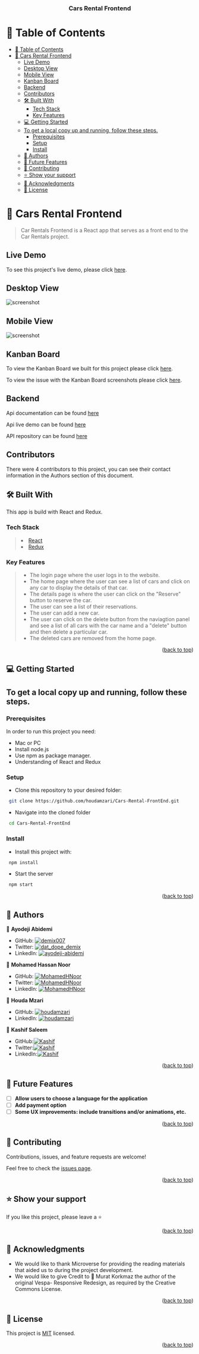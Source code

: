 <a name="readme-top"></a>

<div align="center">
  <h3><b>Cars Rental Frontend</b></h3>
</div>
<a name="readme-top"></a>

<!-- TABLE OF CONTENTS -->

# 📗 Table of Contents

- [📗 Table of Contents](#-table-of-contents)
- [📖 Cars Rental Frontend ](#-cars-rental-frontend-)
  - [Live Demo](#live-demo)
  - [Desktop View](#desktop-view)
  - [Mobile View](#mobile-view)
  - [Kanban Board](#kanban-board)
  - [Backend](#backend)
  - [Contributors](#contributors)
  - [🛠 Built With ](#-built-with-)
    - [Tech Stack ](#tech-stack-)
    - [Key Features ](#key-features-)
  - [💻 Getting Started ](#-getting-started-)
  - [To get a local copy up and running, follow these steps.](#to-get-a-local-copy-up-and-running-follow-these-steps)
    - [Prerequisites](#prerequisites)
    - [Setup](#setup)
    - [Install](#install)
  - [👥 Authors ](#-authors-)
  - [🔭 Future Features ](#-future-features-)
  - [🤝 Contributing ](#-contributing-)
  - [⭐️ Show your support ](#️-show-your-support-)
  - [🙏 Acknowledgments ](#-acknowledgments-)
  - [📝 License ](#-license-)

<!-- PROJECT DESCRIPTION -->

# 📖 Cars Rental Frontend <a name="about-project"></a>

> Car Rentals Frontend is a React app that serves as a front end to the Car Rentals project.

## Live Demo

To see this project's live demo, please click [here](https://car-rentals-frontend.netlify.app/).

## Desktop View

![screenshot](./src/assets/desktop.png)

## Mobile View

![screenshot](./src/assets/mobile.png)

## Kanban Board

To view the Kanban Board we built for this project please click [here](https://github.com/users/demix007/projects/3).

To view the issue with the Kanban Board screenshots please click [here](https://github.com/demix007/car-rentals-backend/issues/18).

## Backend

Api documentation can be found [here](https://documenter.getpostman.com/view/26901652/2s93eZyBwq)

Api live demo can be found [here](https://cars-api.up.railway.app/)

API repository can be found [here](https://github.com/demix007/car-rentals-backend)

## Contributors

There were 4 contributors to this project, you can see their contact information in the Authors section of this document.

## 🛠 Built With <a name="built-with"></a>

This app is build with React and Redux.

### Tech Stack <a name="tech-stack"></a>

> <li><a href="https://reactjs.org/">React</a></li>
> <li><a href="https://redux.js.org/">Redux</a></li>

### Key Features <a name="key-features"></a>

> - The login page where the user logs in to the website.
> - The home page where the user can see a list of cars and click on any car to display the details of that car.
> - The details page is where the user can click on the "Reserve" button to reserve the car.
> - The user can see a list of their reservations.
> - The user can add a new car.
> - The user can click on the delete button from the naviagtion panel and see a list of all cars with the car name and a "delete" button and then delete a particular car.
> - The deleted cars are removed from the home page.

<p align="right">(<a href="#readme-top">back to top</a>)</p>

<!-- GETTING STARTED -->

## 💻 Getting Started <a name="getting-started"></a>

## To get a local copy up and running, follow these steps.

### Prerequisites

In order to run this project you need:

- Mac or PC
- Install node.js
- Use npm as package manager.
- Understanding of React and Redux

### Setup

- Clone this repository to your desired folder:

```sh
 git clone https://github.com/houdamzari/Cars-Rental-FrontEnd.git
```

- Navigate into the cloned folder

```sh
 cd Cars-Rental-FrontEnd

```

### Install

- Install this project with:

```sh
 npm install
```

- Start the server

```sh
 npm start
```

<p align="right">(<a href="#readme-top">back to top</a>)</p>

<!-- AUTHORS -->

## 👥 Authors <a name="authors"></a>

👤 **Ayodeji Abidemi**

- GitHub: [![demix007](https://img.shields.io/badge/-demix007-white?logo=GitHub&logoColor=181717&style=plastic)](https://github.com/demix007)
- Twitter: [![dat_dope_demix](https://img.shields.io/badge/-dat_dope_demix-blue?logo=Twitter&logoColor=skyBlue&style=plastic)](https://twitter.com/dat_dope_demix)
- LinkedIn: [![ayodeji-abidemi](https://img.shields.io/badge/-AyodejiAbidemi-white?logo=LinkedIn&logoColor=181717&style=plastic)](https://linkedin.com/in/ayodeji-abidemi)

👤 **Mohamed Hassan Noor**

- GitHub: [![MohamedHNoor](https://img.shields.io/badge/-MohamedHNoor-white?logo=GitHub&logoColor=181717&style=plastic)](https://github.com/MohamedHNoor)
- Twitter: [![MohamedHNoor](https://img.shields.io/badge/-MohamedHNoor-blue?logo=Twitter&logoColor=skyBlue&style=plastic)](https://twitter.com/MohamedHNoor)
- LinkedIn: [![MohamedHNoor](https://img.shields.io/badge/-MohamedHNoor-white?logo=LinkedIn&logoColor=181717&style=plastic)](https://www.linkedin.com/in/mohamedhnoor/)

👤 **Houda Mzari**

- GitHub: [![houdamzari](https://img.shields.io/badge/-houdamzari-white?logo=GitHub&logoColor=181717&style=plastic)](https://github.com/houdamzari/)
- LinkedIn: [![houdamzari](https://img.shields.io/badge/-houdamzari-white?logo=LinkedIn&logoColor=181717&style=plastic)](https://www.linkedin.com/in/houda-mzari/)

👤 **Kashif Saleem**

- GitHub:[![Kashif](https://img.shields.io/badge/-Kashif-white?logo=GitHub&logoColor=181717&style=plastic)](https://github.com/Kashif-Saleem-Ghuman)
- Twitter:[![Kashif](https://img.shields.io/badge/-Kashif-blue?logo=Twitter&logoColor=skyBlue&style=plastic)](https://twitter.com/Kashif14Saleem)
- LinkedIn:[![Kashif](https://img.shields.io/badge/-Kashif-white?logo=LinkedIn&logoColor=181717&style=plastic)](https://www.linkedin.com/in/kashifsaleemghuman/)

<p align="right">(<a href="#readme-top">back to top</a>)</p>

<!-- FUTURE FEATURES -->

## 🔭 Future Features <a name="future-features"></a>

- [ ] **Allow users to choose a language for the application**
- [ ] **Add payment option**
- [ ] **Some UX improvements: include transitions and/or animations, etc.**

<p align="right">(<a href="#readme-top">back to top</a>)</p>

<!-- CONTRIBUTING -->

## 🤝 Contributing <a name="contributing"></a>

Contributions, issues, and feature requests are welcome!

Feel free to check the [issues page](https://github.com/houdamzari/Cars-Rental-FrontEnd/issues).

<p align="right">(<a href="#readme-top">back to top</a>)</p>

<!-- SUPPORT -->

## ⭐️ Show your support <a name="support"></a>

If you like this project, please leave a ⭐️

<p align="right">(<a href="#readme-top">back to top</a>)</p>

<!-- ACKNOWLEDGEMENTS -->

## 🙏 Acknowledgments <a name="acknowledgements"></a>

- We would like to thank Microverse for providing the reading materials that aided us to during the project development.
- We would like to give Credit to 🙏 Murat Korkmaz the author of the original Vespa- Responsive Redesign, as required by the Creative Commons License.

<p align="right">(<a href="#readme-top">back to top</a>)</p>

<!-- LICENSE -->

## 📝 License <a name="license"></a>

This project is [MIT](./License) licensed.

<p align="right">(<a href="#readme-top">back to top</a>)</p>
